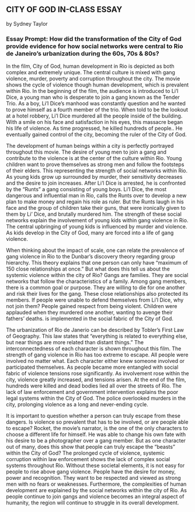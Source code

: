  ## CITY OF GOD IN-CLASS ESSAY 
 by Sydney Taylor 

### Essay Prompt: How  did  the  transformation  of  the  City  of  God  provide  evidence  for  how  social networks were central to Rio de Janeiro’s urbanization during the 60s, 70s & 80s?

  In the film, City of God, human development in Rio is depicted as both complex and extremely unique. The central culture is mixed with gang violence, murder, poverty and corruption throughout the city. The movie shows the cycle of violence though human development, which is prevalent within Rio. In the beginning of the film, the audience is introduced to Li’l Dice, a young man who is desperate to join a gang known as the Tender Trio. As a boy, Li’l Dice’s manhood was constantly question and he wanted to prove himself as a fourth member of the trio. When told to be the lookout at a hotel robbery, Li’l Dice murdered all the people inside of the building. With a smile on his face and satisfaction in his eyes, this massacre began his life of violence. As time progressed, he killed hundreds of people.. He eventually gained control of the city, becoming the ruler of the City of God. 
  
  The development of human beings within a city is perfectly portrayed throughout this movie. The desire of young men to  join a gang and contribute to the violence is at the center of the culture within Rio. Young children want to prove themselves as strong men and follow the footsteps of their elders. This representing the strength of social networks within Rio. As young kids grow up surrounded by murder, their sensitivity decreases and the desire to join increases. After Li’l Dice is arrested, he is confronted by the “Runts” a gang consisting of young boys. Li’l Dice, the most dangerous and influential man in Rio, calls the Runts over to develop a new plan to make money and regain his role as ruler. But the Runts laugh in his face and the group of children take their guns, that were ironically given to them by Li’ Dice, and brutally murdered him. The strength of these social networks explain the involvement of young kids within gang violence in Rio. The central upbringing of young kids is influenced by murder and violence. As kids develop in the City of God, many are forced into a life of gang violence. 

  When thinking about the impact of scale, one can relate the prevalence of gang violence in Rio to the Dunbar’s discovery theory regarding group hierarchy. This theory explains that one person can only have “maximum of 150 close relationships at once.” But what does this tell us about the systemic violence within the city of Rio? Gangs are families. They are social networks that follow the characteristics of a family. Among gang members, there is a common goal or purpose. They are willing to die for one another and risk their lives for the gang. These close relationships also protected its members. If people were unable to defend themselves from Li’l Dice, why not join them? People gained respect from being violent. Children were applauded when they murdered one another, wanting to avenge their fathers’ deaths. is implemented in the social fabric of the City of God. 

  The urbanization of Rio de Janerio can be described by Tobler’s First Law of Geography. This law states that “everything is related to everything else, but near things are more related than distant things.” The interconnectedness of each character is shown throughout this film. The strength of gang violence in Rio has too extreme to escape. All people were involved no matter what. Each character either knew someone involved or participated themselves. As people became more entangled with social fabric of violence tensions rose significantly. As involvement rose within the city, violence greatly increased, and tensions arisen. At the end of the film, hundreds were killed and dead bodies lied all over the streets of Rio. The lack of law enforcement and government intervention explains the poor legal systems within the City of God. The police overlooked murders in the city, prolonging violence as a long and never-ending cycle. 

  It is important to question whether a person can truly escape from these dangers. Is violence so prevalent that has to be involved, or are people able to escape? Rocket, the movie’s narrator, is the one of the only characters to choose a different life for himself. He was able to change his own fate with his desire to be a photographer over a gang member. But as one character out of many, does this show that people can truly escape the “beasts” within the City of God? The prolonged cycle of violence, systemic corruption within law enforcement shows the lack of complex social systems throughout Rio. Without these societal elements, it is not easy for people to rise above gang violence. People have the desire for money, power and recognition. They want to be respected and viewed as strong men with no fears or weaknesses. Furthermore, the complexities of human development are explained by the social networks within the city of Rio. As people continue to join gangs and violence becomes an integral aspect of humanity, the region will continue to struggle in its overall development. 
